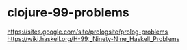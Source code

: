 # clojure-99-problems
https://sites.google.com/site/prologsite/prolog-problems
https://wiki.haskell.org/H-99:_Ninety-Nine_Haskell_Problems